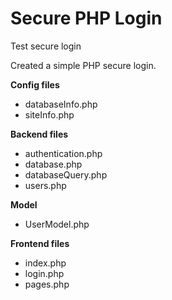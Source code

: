 Secure PHP Login
================

Test secure login

Created a simple PHP secure login.

<b>Config files</b>
* databaseInfo.php
* siteInfo.php

<b>Backend files</b>
* authentication.php
* database.php
* databaseQuery.php
* users.php

<b>Model</b>
* UserModel.php

<b>Frontend files</b>
* index.php
* login.php
* pages.php
